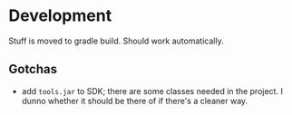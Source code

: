 # Development

Stuff is moved to gradle build. Should work automatically.

## Gotchas
- add `tools.jar` to SDK; there are some classes needed in the project. I dunno whether it should be there of if there's a cleaner way.
